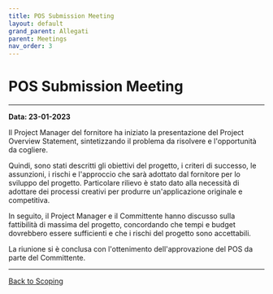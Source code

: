 ```yaml
---
title: POS Submission Meeting
layout: default
grand_parent: Allegati
parent: Meetings
nav_order: 3
---
```


# POS Submission Meeting

---

**Data: 23-01-2023**

Il Project Manager del fornitore ha iniziato la presentazione del Project Overview Statement, sintetizzando il problema
da risolvere e l'opportunità da cogliere.

Quindi, sono stati descritti gli obiettivi del progetto, i criteri di successo, le assunzioni, i rischi e l'approccio
che sarà adottato dal fornitore per lo sviluppo del progetto. Particolare rilievo è stato dato alla necessità di
adottare dei processi creativi per produrre un'applicazione originale e competitiva.

In seguito, il Project Manager e il Committente hanno discusso sulla fattibilità di massima del progetto, concordando che
tempi e budget dovrebbero essere sufficienti e che i rischi del progetto sono accettabili.

La riunione si è conclusa con l'ottenimento dell'approvazione del POS da parte del Committente.

---

[Back to Scoping](/pm/1-scoping#pos-submission-meeting)